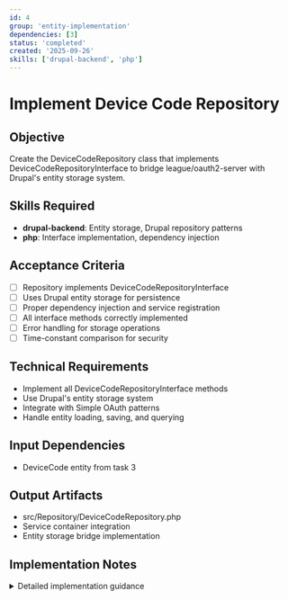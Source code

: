 ```yaml
---
id: 4
group: 'entity-implementation'
dependencies: [3]
status: 'completed'
created: '2025-09-26'
skills: ['drupal-backend', 'php']
---
```


# Implement Device Code Repository

## Objective

Create the DeviceCodeRepository class that implements DeviceCodeRepositoryInterface to bridge league/oauth2-server with Drupal's entity storage system.

## Skills Required

- **drupal-backend**: Entity storage, Drupal repository patterns
- **php**: Interface implementation, dependency injection

## Acceptance Criteria

- [ ] Repository implements DeviceCodeRepositoryInterface
- [ ] Uses Drupal entity storage for persistence
- [ ] Proper dependency injection and service registration
- [ ] All interface methods correctly implemented
- [ ] Error handling for storage operations
- [ ] Time-constant comparison for security

## Technical Requirements

- Implement all DeviceCodeRepositoryInterface methods
- Use Drupal's entity storage system
- Integrate with Simple OAuth patterns
- Handle entity loading, saving, and querying

## Input Dependencies

- DeviceCode entity from task 3

## Output Artifacts

- src/Repository/DeviceCodeRepository.php
- Service container integration
- Entity storage bridge implementation

## Implementation Notes

<details>
<summary>Detailed implementation guidance</summary>

**Repository pattern (study simple_oauth repository implementations):**

```php
class DeviceCodeRepository implements DeviceCodeRepositoryInterface {
  public function __construct(
    private EntityTypeManagerInterface $entityTypeManager,
    private LoggerInterface $logger
  ) {}

  public function getNewDeviceCode(): DeviceCodeEntityInterface {
    return $this->entityTypeManager
      ->getStorage('oauth2_device_code')
      ->create();
  }

  public function persistDeviceCode(DeviceCodeEntityInterface $deviceCodeEntity): void {
    // Save entity using Drupal storage
  }

  public function getDeviceCodeEntityByDeviceCode(string $deviceCode): ?DeviceCodeEntityInterface {
    // Load by device code with proper error handling
  }

  public function revokeDeviceCode(string $codeId): void {
    // Mark as revoked
  }

  public function isDeviceCodeRevoked(string $codeId): bool {
    // Check revocation status
  }
}
```

**Security considerations:**

- Use time-constant comparison for user codes (hash_equals())
- Validate entity types before returning
- Handle storage exceptions gracefully
- Log security-relevant events

**Service registration:**
Register in services.yml as 'simple_oauth_device_flow.repositories.device_code'

**Error handling:**

- Catch storage exceptions
- Return null for not found (per interface contract)
- Log errors appropriately
- Throw UniqueTokenIdentifierConstraintViolationException for duplicates
</details>

